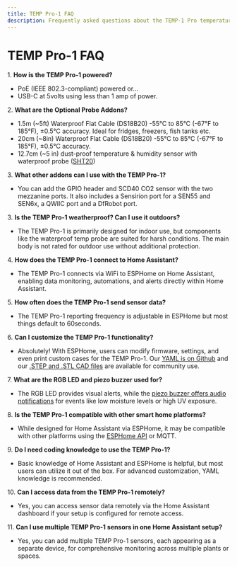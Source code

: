 ```yaml
---
title: TEMP Pro-1 FAQ
description: Frequently asked questions about the TEMP-1 Pro temperature sensor.
---
```

# **TEMP Pro-1 FAQ**

1\. **How is the TEMP Pro-1 powered?**

* PoE (IEEE 802.3-compliant) powered or...
* USB-C at 5volts using less than 1 amp of power.

2\. **What are the Optional Probe Addons?**

* 1\.5m (~5ft) Waterproof Flat Cable (DS18B20) -55°C to 85°C (-67°F to 185°F), ±0.5°C accuracy. Ideal for fridges, freezers, fish tanks etc.
* 20cm (~8in) Waterproof Flat Cable (DS18B20) -55°C to 85°C (-67°F to 185°F), ±0.5°C accuracy.
* 12\.7cm (~5 in) dust-proof temperature & humidity sensor with waterproof probe (<a href="https://wiki.dfrobot.com/SHT20_I2C_Temperature_%26_Humidity_Sensor__Waterproof_Probe__SKU__SEN0227" target="_blank" rel="noreferrer nofollow noopener">SHT20</a>)

3\. **What other addons can I use with the TEMP Pro-1?**

* You can add the GPIO header and SCD40 CO2 sensor with the two mezzanine ports. It also includes a Sensirion port for a SEN55 and SEN6x, a QWIIC port and a DfRobot port.

3\. **Is the TEMP Pro-1 weatherproof? Can I use it outdoors?**

* The TEMP Pro-1 is primarily designed for indoor use, but components like the waterproof temp probe are suited for harsh conditions. The main body is not rated for outdoor use without additional protection.

4\. **How does the TEMP Pro-1 connect to Home Assistant?**

* The TEMP Pro-1 connects via WiFi to ESPHome on Home Assistant, enabling data monitoring, automations, and alerts directly within Home Assistant.

5\. **How often does the TEMP Pro-1 send sensor data?**

* The TEMP Pro-1 reporting frequency is adjustable in ESPHome but most things default to 60seconds.

6\. **Can I customize the TEMP Pro-1 functionality?**

* Absolutely! With ESPHome, users can modify firmware, settings, and even print custom cases for the TEMP Pro-1. Our <a href="https://github.com/ApolloAutomation/TEMP-1" target="_blank" rel="noreferrer nofollow noopener">YAML is on Github</a> and our <a href="https://www.printables.com/@Apollo_1187039" target="_blank" rel="noreferrer nofollow noopener">.STEP and .STL CAD files</a> are available for community use.

7\. **What are the RGB LED and piezo buzzer used for?**

* The RGB LED provides visual alerts, while the <a href="https://wiki.apolloautomation.com/products/general/piezo/" title="Click here to go to the piezo buzzer wiki tutorial" target="_blank" rel="noreferrer nofollow noopener">piezo buzzer offers audio notifications</a> for events like low moisture levels or high UV exposure.

8\. **Is the TEMP Pro-1 compatible with other smart home platforms?**

* While designed for Home Assistant via ESPHome, it may be compatible with other platforms using the <a href="https://esphome.io/components/api.html" target="_blank" rel="noreferrer nofollow noopener">ESPHome API</a> or MQTT.

9\. **Do I need coding knowledge to use the TEMP Pro-1?**

* Basic knowledge of Home Assistant and ESPHome is helpful, but most users can utilize it out of the box. For advanced customization, YAML knowledge is recommended.

10\. **Can I access data from the TEMP Pro-1 remotely?**

* Yes, you can access sensor data remotely via the Home Assistant dashboard if your setup is configured for remote access.

11\. **Can I use multiple TEMP Pro-1 sensors in one Home Assistant setup?**

* Yes, you can add multiple TEMP Pro-1 sensors, each appearing as a separate device, for comprehensive monitoring across multiple plants or spaces.